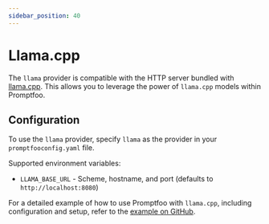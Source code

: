 ```yaml
---
sidebar_position: 40
---
```


# Llama.cpp

The `llama` provider is compatible with the HTTP server bundled with [llama.cpp](https://github.com/ggerganov/llama.cpp). This allows you to leverage the power of `llama.cpp` models within Promptfoo.

## Configuration

To use the `llama` provider, specify `llama` as the provider in your `promptfooconfig.yaml` file.

Supported environment variables:

- `LLAMA_BASE_URL` - Scheme, hostname, and port (defaults to `http://localhost:8080`)

For a detailed example of how to use Promptfoo with `llama.cpp`, including configuration and setup, refer to the [example on GitHub](https://github.com/promptfoo/promptfoo/tree/main/examples/llama-cpp).
